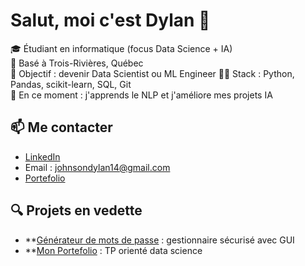 # Salut, moi c'est Dylan 👋

🎓 Étudiant en informatique (focus Data Science + IA)  
📍 Basé à Trois-Rivières, Québec  
🎯 Objectif : devenir Data Scientist ou ML Engineer
👨‍💻 Stack : Python, Pandas, scikit-learn, SQL, Git  
🧠 En ce moment : j'apprends le NLP et j'améliore mes projets IA

## 📫 Me contacter
- [LinkedIn](https://www.linkedin.com/in/dylan-johnson-447681280)
- Email : johnsondylan14@gmail.com
- [Portefolio](https://dylan-johnson-dev.vercel.app)

## 🔍 Projets en vedette
- **[Générateur de mots de passe](https://github.com/Cuplan/Mdp_Gestionnaire.git) : gestionnaire sécurisé avec GUI
- **[Mon Portefolio](https://github.com/Cuplan/Portfolio_Page) : TP orienté data science
